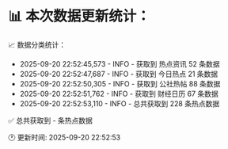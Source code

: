 📊 本次数据更新统计：
==========================

📈 数据分类统计：
- 2025-09-20 22:52:45,573 - INFO - 获取到 热点资讯 52 条数据
- 2025-09-20 22:52:47,687 - INFO - 获取到 今日热点 21 条数据
- 2025-09-20 22:52:50,305 - INFO - 获取到 公社热帖 88 条数据
- 2025-09-20 22:52:51,762 - INFO - 获取到 财经日历 67 条数据
- 2025-09-20 22:52:53,110 - INFO - 总共获取到 228 条热点数据

✅ 总共获取到 - 条热点数据

🕐 更新时间: 2025-09-20 22:52:53
